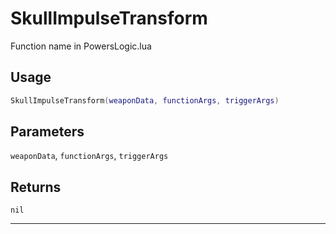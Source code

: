 # SkullImpulseTransform
Function name in PowersLogic.lua
## Usage
```lua
SkullImpulseTransform(weaponData, functionArgs, triggerArgs)
```
## Parameters
`weaponData`, `functionArgs`, `triggerArgs`
## Returns
`nil`

---